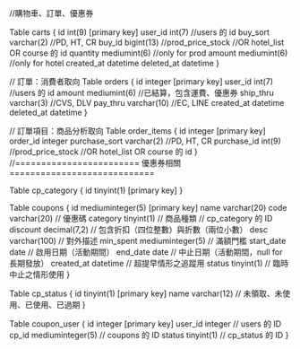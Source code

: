 //購物車、訂單、優惠券

Table carts {
  id            int(9) [primary key]
  user_id       int(7)       //users 的 id
  buy_sort varchar(2)   //PD, HT, CR
  buy_id   bigint(13)   //prod_price_stock
                             //OR hotel_list OR course 的 id
  quantity      mediumint(6) //only for prod
  amount        mediumint(6) //only for hotel
  created_at    datetime
  deleted_at    datetime
}

// 訂單：消費者取向
Table orders {
  id           integer [primary key]
  user_id      int(7)        //users 的 id
  amount       mediumint(6)  //已結算，包含運費、優惠券
  ship_thru    varchar(3)    //CVS, DLV
  pay_thru     varchar(10)   //EC, LINE
  created_at   datetime
  deleted_at   datetime
}

// 訂單項目：商品分析取向
Table order_items {
  id            integer [primary key]
  order_id      integer
  purchase_sort varchar(2)   //PD, HT, CR
  purchase_id   int(9)       //prod_price_stock
                             //OR hotel_list OR course 的 id
}
//======================== 優惠券相關 ============================

Table cp_category {
  id tinyint(1) [primary key]
}

Table coupons {
  id         mediuminteger(5) [primary key]
  name       varchar(20)
  code       varchar(20)      // 優惠碼
  category   tinyint(1)       // 商品種類   // cp_category 的 ID
  discount   decimal(7,2)     // 包含折扣（四位整數）與折數（兩位小數）
  desc       varchar(100)     // 對外描述
  min_spent  mediuminteger(5) // 滿額門檻
  start_date date             // 啟用日期（活動期間）
  end_date   date             // 中止日期（活動期間，null for 長期發放）
  created_at datetime         // 超提早情形之追蹤用
  status     tinyint(1)       // 臨時中止之情形使用
}

Table cp_status {
  id       tinyint(1) [primary key]
  name     varchar(12)        // 未領取、未使用、已使用、已過期
}

Table coupon_user {
  id       integer [primary key]
  user_id  integer           // users 的 ID
  cp_id    mediuminteger(5)  // coupons 的 ID
  status   tinyint(1)        // cp_status 的 ID
}